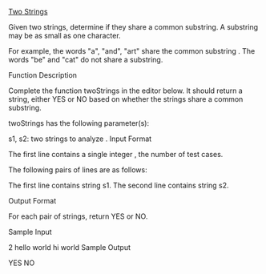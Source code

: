 [Two Strings](https://www.hackerrank.com/challenges/two-strings/problem)

Given two strings, determine if they share a common substring. A substring may be as small as one character.

For example, the words "a", "and", "art" share the common substring . The words "be" and "cat" do not share a substring.

Function Description

Complete the function twoStrings in the editor below. It should return a string, either YES or NO based on whether the strings share a common substring.

twoStrings has the following parameter(s):

s1, s2: two strings to analyze .
Input Format

The first line contains a single integer , the number of test cases.

The following  pairs of lines are as follows:

The first line contains string s1.
The second line contains string s2.

Output Format

For each pair of strings, return YES or NO.

Sample Input

2
hello
world
hi
world
Sample Output

YES
NO
